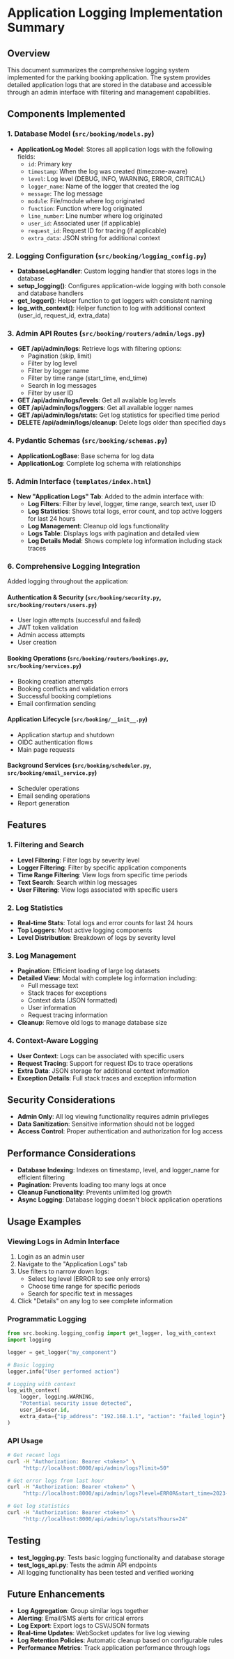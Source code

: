 # Application Logging Implementation Summary

## Overview
This document summarizes the comprehensive logging system implemented for the parking booking application. The system provides detailed application logs that are stored in the database and accessible through an admin interface with filtering and management capabilities.

## Components Implemented

### 1. Database Model (`src/booking/models.py`)
- **ApplicationLog Model**: Stores all application logs with the following fields:
  - `id`: Primary key
  - `timestamp`: When the log was created (timezone-aware)
  - `level`: Log level (DEBUG, INFO, WARNING, ERROR, CRITICAL)
  - `logger_name`: Name of the logger that created the log
  - `message`: The log message
  - `module`: File/module where log originated
  - `function`: Function where log originated
  - `line_number`: Line number where log originated
  - `user_id`: Associated user (if applicable)
  - `request_id`: Request ID for tracing (if applicable)
  - `extra_data`: JSON string for additional context

### 2. Logging Configuration (`src/booking/logging_config.py`)
- **DatabaseLogHandler**: Custom logging handler that stores logs in the database
- **setup_logging()**: Configures application-wide logging with both console and database handlers
- **get_logger()**: Helper function to get loggers with consistent naming
- **log_with_context()**: Helper function to log with additional context (user_id, request_id, extra_data)

### 3. Admin API Routes (`src/booking/routers/admin/logs.py`)
- **GET /api/admin/logs**: Retrieve logs with filtering options:
  - Pagination (skip, limit)
  - Filter by log level
  - Filter by logger name
  - Filter by time range (start_time, end_time)
  - Search in log messages
  - Filter by user ID
- **GET /api/admin/logs/levels**: Get all available log levels
- **GET /api/admin/logs/loggers**: Get all available logger names
- **GET /api/admin/logs/stats**: Get log statistics for specified time period
- **DELETE /api/admin/logs/cleanup**: Delete logs older than specified days

### 4. Pydantic Schemas (`src/booking/schemas.py`)
- **ApplicationLogBase**: Base schema for log data
- **ApplicationLog**: Complete log schema with relationships

### 5. Admin Interface (`templates/index.html`)
- **New "Application Logs" Tab**: Added to the admin interface with:
  - **Log Filters**: Filter by level, logger, time range, search text, user ID
  - **Log Statistics**: Shows total logs, error count, and top active loggers for last 24 hours
  - **Log Management**: Cleanup old logs functionality
  - **Logs Table**: Displays logs with pagination and detailed view
  - **Log Details Modal**: Shows complete log information including stack traces

### 6. Comprehensive Logging Integration
Added logging throughout the application:

#### Authentication & Security (`src/booking/security.py`, `src/booking/routers/users.py`)
- User login attempts (successful and failed)
- JWT token validation
- Admin access attempts
- User creation

#### Booking Operations (`src/booking/routers/bookings.py`, `src/booking/services.py`)
- Booking creation attempts
- Booking conflicts and validation errors
- Successful booking completions
- Email confirmation sending

#### Application Lifecycle (`src/booking/__init__.py`)
- Application startup and shutdown
- OIDC authentication flows
- Main page requests

#### Background Services (`src/booking/scheduler.py`, `src/booking/email_service.py`)
- Scheduler operations
- Email sending operations
- Report generation

## Features

### 1. Filtering and Search
- **Level Filtering**: Filter logs by severity level
- **Logger Filtering**: Filter by specific application components
- **Time Range Filtering**: View logs from specific time periods
- **Text Search**: Search within log messages
- **User Filtering**: View logs associated with specific users

### 2. Log Statistics
- **Real-time Stats**: Total logs and error counts for last 24 hours
- **Top Loggers**: Most active logging components
- **Level Distribution**: Breakdown of logs by severity level

### 3. Log Management
- **Pagination**: Efficient loading of large log datasets
- **Detailed View**: Modal with complete log information including:
  - Full message text
  - Stack traces for exceptions
  - Context data (JSON formatted)
  - User information
  - Request tracing information
- **Cleanup**: Remove old logs to manage database size

### 4. Context-Aware Logging
- **User Context**: Logs can be associated with specific users
- **Request Tracing**: Support for request IDs to trace operations
- **Extra Data**: JSON storage for additional context information
- **Exception Details**: Full stack traces and exception information

## Security Considerations
- **Admin Only**: All log viewing functionality requires admin privileges
- **Data Sanitization**: Sensitive information should not be logged
- **Access Control**: Proper authentication and authorization for log access

## Performance Considerations
- **Database Indexing**: Indexes on timestamp, level, and logger_name for efficient filtering
- **Pagination**: Prevents loading too many logs at once
- **Cleanup Functionality**: Prevents unlimited log growth
- **Async Logging**: Database logging doesn't block application operations

## Usage Examples

### Viewing Logs in Admin Interface
1. Login as an admin user
2. Navigate to the "Application Logs" tab
3. Use filters to narrow down logs:
   - Select log level (ERROR to see only errors)
   - Choose time range for specific periods
   - Search for specific text in messages
4. Click "Details" on any log to see complete information

### Programmatic Logging
```python
from src.booking.logging_config import get_logger, log_with_context
import logging

logger = get_logger("my_component")

# Basic logging
logger.info("User performed action")

# Logging with context
log_with_context(
    logger, logging.WARNING,
    "Potential security issue detected",
    user_id=user.id,
    extra_data={"ip_address": "192.168.1.1", "action": "failed_login"}
)
```

### API Usage
```bash
# Get recent logs
curl -H "Authorization: Bearer <token>" \
     "http://localhost:8000/api/admin/logs?limit=50"

# Get error logs from last hour
curl -H "Authorization: Bearer <token>" \
     "http://localhost:8000/api/admin/logs?level=ERROR&start_time=2023-01-01T10:00:00"

# Get log statistics
curl -H "Authorization: Bearer <token>" \
     "http://localhost:8000/api/admin/logs/stats?hours=24"
```

## Testing
- **test_logging.py**: Tests basic logging functionality and database storage
- **test_logs_api.py**: Tests the admin API endpoints
- All logging functionality has been tested and verified working

## Future Enhancements
- **Log Aggregation**: Group similar logs together
- **Alerting**: Email/SMS alerts for critical errors
- **Log Export**: Export logs to CSV/JSON formats
- **Real-time Updates**: WebSocket updates for live log viewing
- **Log Retention Policies**: Automatic cleanup based on configurable rules
- **Performance Metrics**: Track application performance through logs